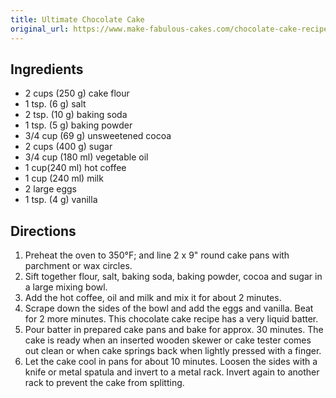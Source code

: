 ```yaml
---
title: Ultimate Chocolate Cake
original_url: https://www.make-fabulous-cakes.com/chocolate-cake-recipe.html
---
```


## Ingredients
* 2 cups (250 g) cake flour
* 1 tsp. (6 g) salt
* 2 tsp. (10 g) baking soda
* 1 tsp. (5 g) baking powder
* 3/4 cup (69 g) unsweetened cocoa
* 2 cups (400 g) sugar
* 3/4 cup (180 ml) vegetable oil
* 1 cup(240 ml) hot coffee
* 1 cup (240 ml) milk
* 2 large eggs
* 1 tsp. (4 g) vanilla

## Directions

1. Preheat the oven to 350°F; and line 2 x 9" round cake pans with parchment or wax circles.
1. Sift together flour, salt, baking soda, baking powder, cocoa and sugar in a large mixing bowl.
1. Add the hot coffee, oil and milk and mix it for about 2 minutes.
1. Scrape down the sides of the bowl and add the eggs and vanilla. Beat for 2 more minutes. This chocolate cake recipe has a very liquid batter.
1. Pour batter in prepared cake pans and bake for approx. 30 minutes. The cake is ready when an inserted wooden skewer or cake tester comes out clean or when cake springs back when lightly pressed with a finger.
1. Let the cake cool in pans for about 10 minutes. Loosen the sides with a knife or metal spatula and invert to a metal rack. Invert again to another rack to prevent the cake from splitting.